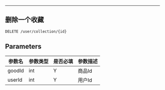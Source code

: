 
---
## 删除一个收藏

```
DELETE /user/collection/{id}
```

## Parameters

|参数名|参数类型|是否必填|参数描述|
|-----|--------|-------|--------|
|goodId|int|Y|商品Id|
|userId|int|Y|用户Id|
